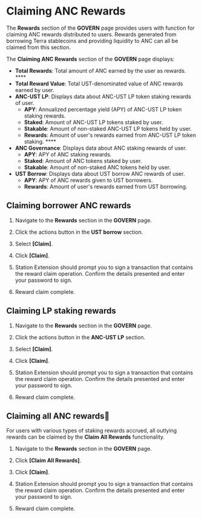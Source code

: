 # Claiming ANC Rewards

The **Rewards** section of the **GOVERN** page provides users with function for claiming ANC rewards distributed to users. Rewards generated from borrowing Terra stablecoins and providing liquidity to ANC can all be claimed from this section.

The **Claiming ANC Rewards** section of the **GOVERN** page displays:

* **Total Rewards**: Total amount of ANC earned by the user as rewards. ****
* **Total Reward Value**: Total UST-denominated value of ANC rewards earned by user. 
* **ANC-UST LP**: Displays data about ANC-UST LP token staking rewards of user. 
  * **APY**: Annualized percentage yield \(APY\) of ANC-UST LP token staking rewards. 
  * **Staked**: Amount of ANC-UST LP tokens staked by user. 
  * **Stakable**: Amount of non-staked ANC-UST LP tokens held by user. 
  * **Rewards**: Amount of user's rewards earned from ANC-UST LP token staking. ****
* **ANC Governance**: Displays data about ANC staking rewards of user. 
  * **APY**: APY of ANC staking rewards. 
  * **Staked**: Amount of ANC tokens staked by user. 
  * **Stakable**: Amount of non-staked ANC tokens held by user.
* **UST Borrow**: Displays data about UST borrow ANC rewards of user. 
  * **APY**: APY of ANC rewards given to UST borrowers. 
  * **Rewards**: Amount of user's rewards earned from UST borrowing.

## Claiming borrower ANC rewards

1. Navigate to the **Rewards** section in the **GOVERN** page.



2. Click the actions button in the **UST borrow** section.



3. Select **\[Claim\]**.



4. Click **\[Claim\]**.



5. Station Extension should prompt you to sign a transaction that contains the reward claim operation. Confirm the details presented and enter your password to sign.



6. Reward claim complete.



## Claiming LP staking rewards

1. Navigate to the **Rewards** section in the **GOVERN** page.



2. Click the actions button in the **ANC-UST LP** section.



3. Select **\[Claim\]**.



4. Click **\[Claim\]**.



5. Station Extension should prompt you to sign a transaction that contains the reward claim operation. Confirm the details presented and enter your password to sign.



6. Reward claim complete.

## Claiming all ANC rewards

For users with various types of staking rewards accrued, all outlying rewards can be claimed by the **Claim All Rewards** functionality.

1. Navigate to the **Rewards** section in the **GOVERN** page.



2. Click **\[Claim All Rewards\]**.



3. Click **\[Claim\]**.



4. Station Extension should prompt you to sign a transaction that contains the reward claim operation. Confirm the details presented and enter your password to sign.



5. Reward claim complete.

